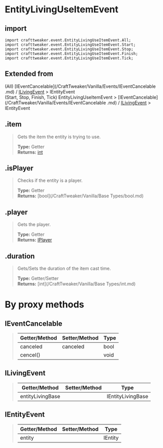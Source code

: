 # EntityLivingUseItemEvent

## import
`import crafttweaker.event.EntityLivingUseItemEvent.All;`  
`import crafttweaker.event.EntityLivingUseItemEvent.Start;`  
`import crafttweaker.event.EntityLivingUseItemEvent.Stop;`  
`import crafttweaker.event.EntityLivingUseItemEvent.Finish;`  
`import crafttweaker.event.EntityLivingUseItemEvent.Tick;`

## Extended from
(All) [IEventCancelable](/CraftTweaker/Vanilla/Events/IEventCancelable .md) / [ILivingEvent](/CraftTweaker/Vanilla/Events/ILivingEvent.md) > IEntityEvent  
(Start, Stop, Finish, Tick) EntityLivingUseItemEvent > [IEventCancelable](/CraftTweaker/Vanilla/Events/IEventCancelable .md) / [ILivingEvent](/CraftTweaker/Vanilla/Events/ILivingEvent.md) > IEntityEvent  

## .item
> Gets the item the entity is trying to use.
>
> **Type:** Getter  
> **Returns:** [int](/CraftTweaker/Vanilla/Items/IItemStack.md)

## .isPlayer
> Checks if the entity is a player.
>
> **Type:** Getter  
> **Returns:** [bool](/CraftTweaker/Vanilla/Base Types/bool.md)

## .player
> Gets the player.
>
> **Type:** Getter  
> **Returns:** [IPlayer](/CraftTweaker/Vanilla/Player/IPlayer.md)

## .duration
> Gets/Sets the duration of the item cast time.
>
> **Type:** Getter/Setter  
> **Returns:** [int](/CraftTweaker/Vanilla/Base Types/int.md)

# By proxy methods

## IEventCancelable
> | Getter/Method   | Setter/Method     | Type                  |
> |-----------------|-------------------|-----------------------|
> | canceled        | canceled          | bool                  |
> | cencel()        |                   | void                  |

## ILivingEvent
> | Getter/Method   | Setter/Method     | Type                  |
> |-----------------|-------------------|-----------------------|
> | entityLivingBase|                   | IEntityLivingBase     |

## IEntityEvent
> | Getter/Method   | Setter/Method     | Type                  |
> |-----------------|-------------------|-----------------------|
> | entity          |                   | IEntity               |